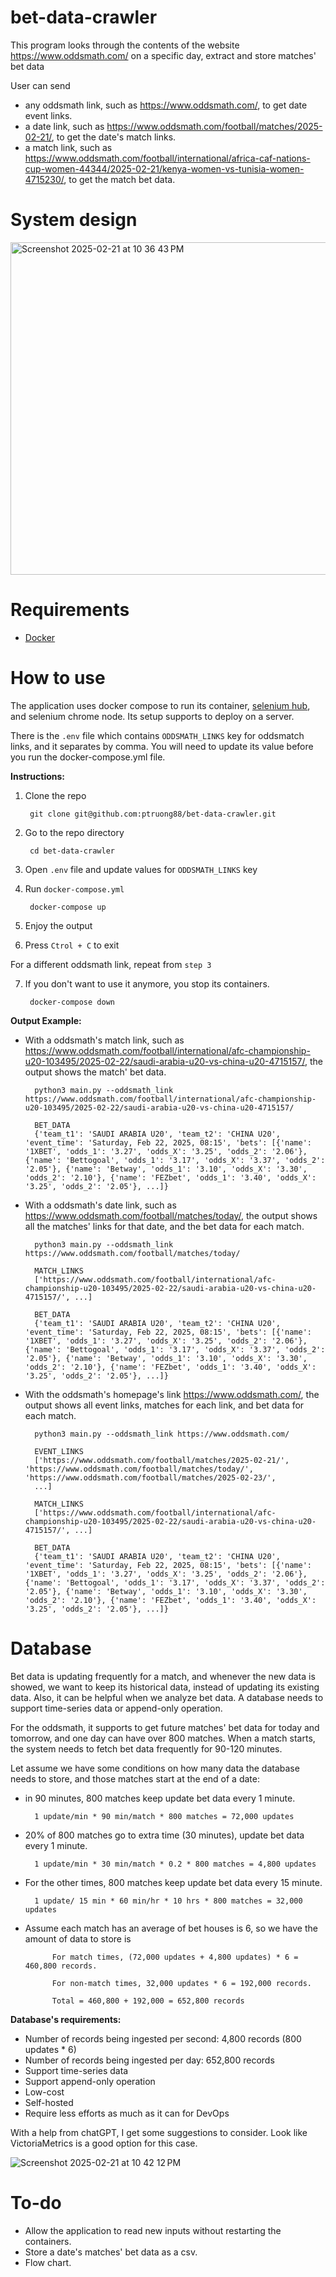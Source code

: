 # bet-data-crawler
This program looks through the contents of the website https://www.oddsmath.com/ on a specific day, extract and store matches' bet data 

User can send
- any oddsmath link, such as https://www.oddsmath.com/, to get date event links.
- a date link, such as https://www.oddsmath.com/football/matches/2025-02-21/, to get the date's match links.
- a match link, such as https://www.oddsmath.com/football/international/africa-caf-nations-cup-women-44344/2025-02-21/kenya-women-vs-tunisia-women-4715230/, to get the match bet data.

# System design
<img width="532" alt="Screenshot 2025-02-21 at 10 36 43 PM" src="https://github.com/user-attachments/assets/6eea9a8d-7c25-4af2-9f49-3e3fb582a0b8" />

# Requirements
- [Docker](https://docs.docker.com/get-started/introduction/get-docker-desktop/)

# How to use
The application uses docker compose to run its container, [selenium hub](https://github.com/SeleniumHQ/docker-selenium), and selenium chrome node. Its setup supports to deploy on a server.

There is the `.env` file which contains `ODDSMATH_LINKS` key for oddsmatch links, and it separates by comma. You will need to update its value before you run the docker-compose.yml file.

**Instructions:**
1. Clone the repo

        git clone git@github.com:ptruong88/bet-data-crawler.git

2. Go to the repo directory

        cd bet-data-crawler

3. Open `.env` file and update values for `ODDSMATH_LINKS` key
4. Run `docker-compose.yml`

        docker-compose up

5. Enjoy the output
6. Press `Ctrol + C` to exit

For a different oddsmath link, repeat from `step 3`

7. If you don't want to use it anymore, you stop its containers.

        docker-compose down

**Output Example:**

- With a oddsmath's match link, such as https://www.oddsmath.com/football/international/afc-championship-u20-103495/2025-02-22/saudi-arabia-u20-vs-china-u20-4715157/, the output shows the match' bet data.

        python3 main.py --oddsmath_link https://www.oddsmath.com/football/international/afc-championship-u20-103495/2025-02-22/saudi-arabia-u20-vs-china-u20-4715157/

        BET_DATA
        {'team_t1': 'SAUDI ARABIA U20', 'team_t2': 'CHINA U20', 'event_time': 'Saturday, Feb 22, 2025, 08:15', 'bets': [{'name': '1XBET', 'odds_1': '3.27', 'odds_X': '3.25', 'odds_2': '2.06'}, {'name': 'Bettogoal', 'odds_1': '3.17', 'odds_X': '3.37', 'odds_2': '2.05'}, {'name': 'Betway', 'odds_1': '3.10', 'odds_X': '3.30', 'odds_2': '2.10'}, {'name': 'FEZbet', 'odds_1': '3.40', 'odds_X': '3.25', 'odds_2': '2.05'}, ...]}

- With a oddsmath's date link, such as https://www.oddsmath.com/football/matches/today/, the output shows all the matches' links for that date, and the bet data for each match.

        python3 main.py --oddsmath_link https://www.oddsmath.com/football/matches/today/
        
        MATCH_LINKS
        ['https://www.oddsmath.com/football/international/afc-championship-u20-103495/2025-02-22/saudi-arabia-u20-vs-china-u20-4715157/', ...]

        BET_DATA
        {'team_t1': 'SAUDI ARABIA U20', 'team_t2': 'CHINA U20', 'event_time': 'Saturday, Feb 22, 2025, 08:15', 'bets': [{'name': '1XBET', 'odds_1': '3.27', 'odds_X': '3.25', 'odds_2': '2.06'}, {'name': 'Bettogoal', 'odds_1': '3.17', 'odds_X': '3.37', 'odds_2': '2.05'}, {'name': 'Betway', 'odds_1': '3.10', 'odds_X': '3.30', 'odds_2': '2.10'}, {'name': 'FEZbet', 'odds_1': '3.40', 'odds_X': '3.25', 'odds_2': '2.05'}, ...]}

- With the oddsmath's homepage's link https://www.oddsmath.com/, the output shows all event links, matches for each link, and bet data for each match.

        python3 main.py --oddsmath_link https://www.oddsmath.com/

        EVENT_LINKS
        ['https://www.oddsmath.com/football/matches/2025-02-21/', 'https://www.oddsmath.com/football/matches/today/', 'https://www.oddsmath.com/football/matches/2025-02-23/',
        ...]

        MATCH_LINKS
        ['https://www.oddsmath.com/football/international/afc-championship-u20-103495/2025-02-22/saudi-arabia-u20-vs-china-u20-4715157/', ...]

        BET_DATA
        {'team_t1': 'SAUDI ARABIA U20', 'team_t2': 'CHINA U20', 'event_time': 'Saturday, Feb 22, 2025, 08:15', 'bets': [{'name': '1XBET', 'odds_1': '3.27', 'odds_X': '3.25', 'odds_2': '2.06'}, {'name': 'Bettogoal', 'odds_1': '3.17', 'odds_X': '3.37', 'odds_2': '2.05'}, {'name': 'Betway', 'odds_1': '3.10', 'odds_X': '3.30', 'odds_2': '2.10'}, {'name': 'FEZbet', 'odds_1': '3.40', 'odds_X': '3.25', 'odds_2': '2.05'}, ...]}

# Database
Bet data is updating frequently for a match, and whenever the new data is showed, we want to keep its historical data, instead of updating its existing data. Also, it can be helpful when we analyze bet data. A database needs to support time-series data or append-only operation.

For the oddsmath, it supports to get future matches' bet data for today and tomorrow, and one day can have over 800 matches. When a match starts, the system needs to fetch bet data frequently for 90-120 minutes. 

Let assume we have some conditions on how many data the database needs to store, and those matches start at the end of a date:
- in 90 minutes, 800 matches keep update bet data every 1 minute.

        1 update/min * 90 min/match * 800 matches = 72,000 updates

- 20% of 800 matches go to extra time (30 minutes), update bet data every 1 minute.

        1 update/min * 30 min/match * 0.2 * 800 matches = 4,800 updates

- For the other times, 800 matches keep update bet data every 15 minute.

        1 update/ 15 min * 60 min/hr * 10 hrs * 800 matches = 32,000 updates

- Assume each match has an average of bet houses is 6, so we have the amount of data to store is

            For match times, (72,000 updates + 4,800 updates) * 6 = 460,800 records.

            For non-match times, 32,000 updates * 6 = 192,000 records.

            Total = 460,800 + 192,000 = 652,800 records

**Database's requirements:**
- Number of records being ingested per second: 4,800 records (800 updates * 6)
- Number of records being ingested per day: 652,800 records
- Support time-series data
- Support append-only operation
- Low-cost
- Self-hosted
- Require less efforts as much as it can for DevOps

With a help from chatGPT, I get some suggestions to consider. Look like VictoriaMetrics is a good option for this case.

![Screenshot 2025-02-21 at 10 42 12 PM](https://github.com/user-attachments/assets/c9ad7fe3-fe85-4fc6-becd-bab11a015737)

# To-do
- Allow the application to read new inputs without restarting the containers.
- Store a date's matches' bet data as a csv.
- Flow chart.
